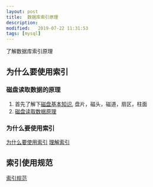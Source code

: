 ```yaml
---
layout: post
title:  数据库索引原理
description: 
modified:   2019-07-22 11:31:53
tags: [mysql]
---
```


了解数据库索引原理

## 为什么要使用索引

### 磁盘读取数据的原理
1. 首先了解下[磁盘基本知识][磁盘基本知识], 盘片，磁头，磁道，扇区，柱面
2. [磁盘读取数据原理][磁盘读取数据原理]

### 为什么要使用索引
[为什么要使用索引][为什么要使用索引]
[理解索引][理解索引]

## 索引使用规范
[索引规范][索引规范]

















[磁盘基本知识]:https://www.cnblogs.com/jswang/p/9071847.html
[磁盘读取数据原理]: https://blog.csdn.net/hguisu/article/details/7408047
[为什么要使用索引]: https://www.cnblogs.com/tkzL/p/8708671.html
[理解索引]: https://juejin.im/post/5b08fcc86fb9a07a9b3666ac
[索引规范]:https://blog.csdn.net/toume/article/details/82659620
